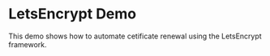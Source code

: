 # LetsEncrypt Demo
This demo shows how to automate cetificate renewal using the LetsEncrypt framework.
